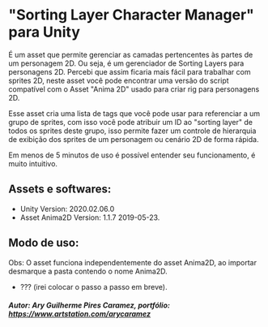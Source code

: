 # "Sorting Layer Character Manager" para Unity

É um asset que permite gerenciar as camadas pertencentes às partes de um personagem 2D. Ou seja, é um gerenciador de Sorting Layers para personagens 2D. Percebi que assim ficaria mais fácil para trabalhar com sprites 2D, neste asset você pode encontrar uma versão do script compatível com o Asset "Anima 2D" usado para criar rig para personagens 2D.

Esse asset cria uma lista de tags que você pode usar para referenciar a um grupo de sprites, com isso você pode atribuir um ID ao "sorting layer" de todos os sprites deste grupo, isso permite fazer um controle de hierarquia de exibição dos sprites de um personagem ou cenário 2D de forma rápida.

Em menos de 5 minutos de uso é possível entender seu funcionamento, é muito intuitivo.

## Assets e softwares:
- Unity Version: 2020.02.06.0
- Asset Anima2D Version: 1.1.7 2019-05-23. 

## Modo de uso:
Obs: O asset funciona independentemente do asset Anima2D, ao importar desmarque a pasta contendo o nome Anima2D.
- ??? (irei colocar o passo a passo em breve).

##### Autor: Ary Guilherme Pires Caramez, portfólio: https://www.artstation.com/arycaramez
